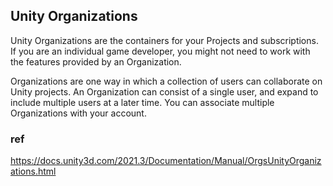 ## Unity Organizations
Unity Organizations are the containers for your Projects and subscriptions. If you are an individual game developer, you might not need to work with the features provided by an Organization.


Organizations are one way in which a collection of users can collaborate on Unity projects. An Organization can consist of a single user, and expand to include multiple users at a later time. You can associate multiple Organizations with your account.


### ref 
https://docs.unity3d.com/2021.3/Documentation/Manual/OrgsUnityOrganizations.html

